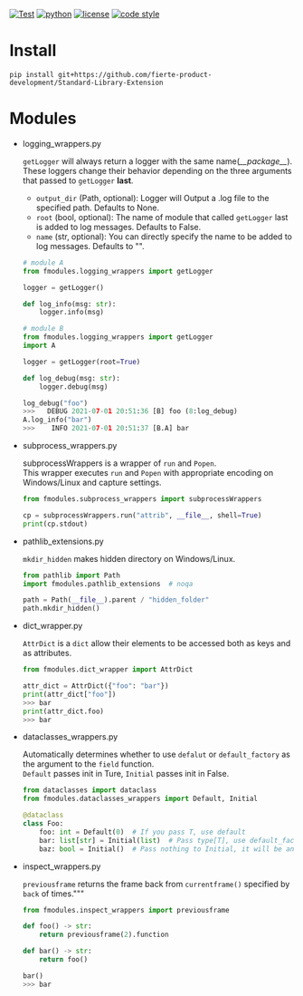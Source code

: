 [![Test](https://github.com/fierte-product-development/Standard-Library-Extension/actions/workflows/Test.yml/badge.svg)](https://github.com/fierte-product-development/Standard-Library-Extension/actions/workflows/Test.yml)
[![python](https://img.shields.io/github/pipenv/locked/python-version/fierte-product-development/Standard-Library-Extension)](https://github.com/fierte-product-development/Standard-Library-Extension/blob/master/Pipfile)
[![license](https://img.shields.io/github/license/fierte-product-development/Standard-Library-Extension.svg)](https://github.com/fierte-product-development/Standard-Library-Extension/blob/master/LICENSE)
[![code style](https://img.shields.io/badge/code%20style-black-000000.svg)](https://github.com/psf/black)

# Install
`pip install git+https://github.com/fierte-product-development/Standard-Library-Extension`

# Modules
* logging_wrappers.py

	`getLogger` will always return a logger with the same name(*\_\_package__*).  
	These loggers change their behavior depending on the three arguments that passed to `getLogger` **last**.  

	- `output_dir` (Path, optional): Logger will Output a .log file to the specified path. Defaults to None.
	- `root` (bool, optional): The name of module that called `getLogger` last is added to log messages. Defaults to False.
	- `name` (str, optional): You can directly specify the name to be added to log messages. Defaults to "".
	```py
	# module A
	from fmodules.logging_wrappers import getLogger

	logger = getLogger()

	def log_info(msg: str):
	    logger.info(msg)
	```

	```py
	# module B
	from fmodules.logging_wrappers import getLogger
	import A

	logger = getLogger(root=True)

	def log_debug(msg: str):
	    logger.debug(msg)

	log_debug("foo")
	>>>   DEBUG 2021-07-01 20:51:36 [B] foo (8:log_debug)
	A.log_info("bar")
	>>>    INFO 2021-07-01 20:51:37 [B.A] bar
	```

* subprocess_wrappers.py

	subprocessWrappers is a wrapper of `run` and `Popen`.  
	This wrapper executes `run` and `Popen` with appropriate encoding on Windows/Linux and capture settings.  
	```py
	from fmodules.subprocess_wrappers import subprocessWrappers

	cp = subprocessWrappers.run("attrib", __file__, shell=True)
	print(cp.stdout)
	```

* pathlib_extensions.py

	`mkdir_hidden` makes hidden directory on Windows/Linux.  
	```py
	from pathlib import Path
	import fmodules.pathlib_extensions  # noqa

	path = Path(__file__).parent / "hidden_folder"
	path.mkdir_hidden()
	```

* dict_wrapper.py

	`AttrDict` is a `dict` allow their elements to be accessed both as keys and as attributes.  
	```py
	from fmodules.dict_wrapper import AttrDict

	attr_dict = AttrDict({"foo": "bar"})
	print(attr_dict["foo"])
	>>> bar
	print(attr_dict.foo)
	>>> bar
	```

* dataclasses_wrappers.py

	Automatically determines whether to use `defalut` or `default_factory` as the argument to the `field` function.  
	`Default` passes init in Ture, `Initial` passes init in False.  
	```py
	from dataclasses import dataclass
	from fmodules.dataclasses_wrappers import Default, Initial

	@dataclass
	class Foo:
	    foo: int = Default(0)  # If you pass T, use default
	    bar: list[str] = Initial(list)  # Pass type[T], use default_factory
	    baz: bool = Initial()  # Pass nothing to Initial, it will be an instance variable with no initial value.
	```

* inspect_wrappers.py

	`previousframe` returns the frame back from `currentframe()` specified by `back` of times."""
	```py
	from fmodules.inspect_wrappers import previousframe

	def foo() -> str:
	    return previousframe(2).function

	def bar() -> str:
	    return foo()

	bar()
	>>> bar
	```
